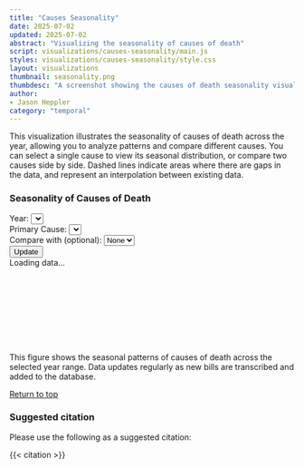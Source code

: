 ```yaml
---
title: "Causes Seasonality"
date: 2025-07-02
updated: 2025-07-02
abstract: "Visualizing the seasonality of causes of death"
script: visualizations/causes-seasonality/main.js
styles: visualizations/causes-seasonality/style.css
layout: visualizations
thumbnail: seasonality.png
thumbdesc: "A screenshot showing the causes of death seasonality visualization."
author:
- Jason Heppler
category: "temporal"
---
```


This visualization illustrates the seasonality of causes of death across the year, allowing you to analyze patterns and compare different causes. You can select a single cause to view its seasonal distribution, or compare two causes side by side. Dashed lines indicate areas where there are gaps in the data, and represent an interpolation between existing data. 

<div id="row">
    <h3 id="chart-title">Seasonality of Causes of Death</h3>
    <div class="flex flex-row space-x-4 mb-6">
        <div class="flex flex-col">
            <label for="year" class="block text-gray-700 text-sm font-bold">Year:</label>
            <select id="year" class="shadow appearance-none border rounded w-full py-2 px-3 text-gray-700 leading-tight w-32 focus:outline-none focus:shadow-outline"></select>
        </div>
        <div class="flex flex-col">
            <label for="cause1" class="block text-gray-700 text-sm font-bold">Primary Cause:</label>
            <select id="cause1" class="shadow appearance-none border rounded w-full py-2 px-3 text-gray-700 leading-tight focus:outline-none focus:shadow-outline"></select>
        </div>
        <div class="flex flex-col">
            <label for="cause2" class="block text-gray-700 text-sm font-bold">Compare with (optional):</label>
            <select id="cause2" class="shadow appearance-none border rounded w-full py-2 px-3 text-gray-700 leading-tight focus:outline-none focus:shadow-outline">
                <option value="">None</option>
            </select>
        </div>
        <div class="flex items-end">
            <button id="update-button" type="button" class="rounded border border-gray-200 bg-white text-sm font-medium px-4 py-2 text-gray-900 hover:bg-dbn-blue hover:text-black focus:z-10 focus:ring-2 focus:ring-blue-700 focus:text-blue-700">Update</button>
        </div>
    </div>
    <div class="loading_chart">Loading data...</div>
    <svg id="chart"></svg>
    <figcaption>This figure shows the seasonal patterns of causes of death across the selected year range. Data updates regularly as new bills are transcribed and added to the database.</figcaption>
    <p><a href="#top">Return to top</a></p>
</div>

### Suggested citation

Please use the following as a suggested citation:

{{< citation >}}
